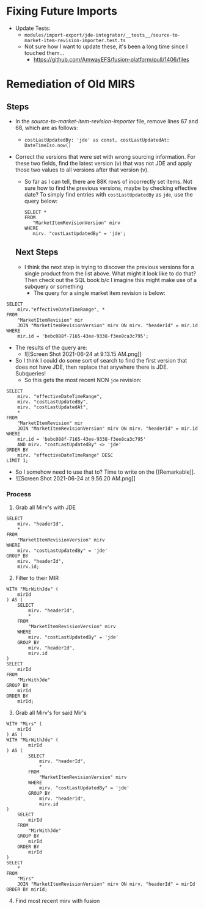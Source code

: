 # Fixing Future Imports
- Update Tests: 
	- `modules/import-export/jde-integrator/__tests__/source-to-market-item-revision-importer.test.ts`
	- Not sure how I want to update these, it's been a long time since I touched them...
		- https://github.com/AmwayEFS/fusion-platform/pull/1406/files

# Remediation of Old MIRS

## Steps
-  In the _source-to-market-item-revision-importer_ file, remove lines 67 and 68, which are as follows:

	- `costLastUpdatedBy: 'jde' as const, costLastUpdatedAt: DateTimeIso.now()`
- Correct the versions that were set with wrong sourcing information. For these two fields, find the latest version (v) that was not JDE and apply those two values to all versions after that version (v).
	- So far as I can tell, there are 88K rows of incorrectly set items. Not sure how to find the previous versions, maybe by checking effective date? To simply find entries with `costLastUpdatedBy` as `jde`, use the query below: 
		 ```
		 SELECT *	
	     FROM
			"MarketItemRevisionVersion" mirv
		 WHERE
			mirv. "costLastUpdatedBy" = 'jde';
		```
		
	## Next Steps
	- I think the next step is trying to discover the previous versions for a single product from the list above. What might it look like to do that? Then check out the SQL book b/c I imagine this might make use of a subquery or something
		- The query for a single market item revision is below: 
```
SELECT
	mirv."effectiveDateTimeRange", *
FROM
	"MarketItemRevision" mir
	JOIN "MarketItemRevisionVersion" mirv ON mirv. "headerId" = mir.id
WHERE
	mir.id = 'bebc088f-7165-43ee-9338-f3ee8ca3c795';
```

- The results of the query are: 
	- ![[Screen Shot 2021-06-24 at 9.13.15 AM.png]]
- So I think I could do some sort of search to find the first version that does not have JDE, then replace that anywhere there is JDE. Subqueries!
	- So this gets the most recent NON `jde` revision: 
``` 
SELECT
	mirv. "effectiveDateTimeRange",
	mirv. "costLastUpdatedBy",
	mirv. "costLastUpdatedAt",
	*
FROM
	"MarketItemRevision" mir
	JOIN "MarketItemRevisionVersion" mirv ON mirv. "headerId" = mir.id
WHERE
	mir.id = 'bebc088f-7165-43ee-9338-f3ee8ca3c795'
	AND mirv. "costLastUpdatedBy" <> 'jde'
ORDER BY
	mirv. "effectiveDateTimeRange" DESC
LIMIT 1;
```
- So I somehow need to use that to? Time to write on the [[Remarkable]]. 
- ![[Screen Shot 2021-06-24 at 9.56.20 AM.png]]


### Process
1. Grab all Mirv's with JDE
```
SELECT
	mirv. "headerId",
	*
FROM
	"MarketItemRevisionVersion" mirv
WHERE
	mirv. "costLastUpdatedBy" = 'jde'
GROUP BY
	mirv. "headerId",
	mirv.id;
```

2. Filter to their MIR
```
WITH "MirWithJde" (
	mirId
) AS (
	SELECT
		mirv. "headerId",
		*
	FROM
		"MarketItemRevisionVersion" mirv
	WHERE
		mirv. "costLastUpdatedBy" = 'jde'
	GROUP BY
		mirv. "headerId",
		mirv.id
)
SELECT
	mirId
FROM
	"MirWithJde"
GROUP BY
	mirId
ORDER BY
	mirId;
```

 3. Grab all Mirv's for said Mir's 

```
WITH "Mirs" (
	mirId
) AS (
WITH "MirWithJde" (
		mirId
) AS (
		SELECT
			mirv. "headerId",
			*
		FROM
			"MarketItemRevisionVersion" mirv
		WHERE
			mirv. "costLastUpdatedBy" = 'jde'
		GROUP BY
			mirv. "headerId",
			mirv.id
)
	SELECT
		mirId
	FROM
		"MirWithJde"
	GROUP BY
		mirId
	ORDER BY
		mirId
)
SELECT
	*
FROM
	"Mirs"
	JOIN "MarketItemRevisionVersion" mirv ON mirv. "headerId" = mirId
ORDER BY mirId;
```

4. Find most recent mirv with fusion

